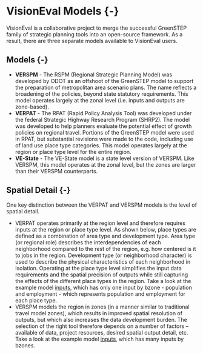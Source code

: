# VisionEval Models {-}

VisionEval is a collaborative project to merge the successful GreenSTEP family of strategic planning
tools into an open-source framework.  As a result, there are three separate models available to VisionEval users.

## Models {-}

  - **VERSPM** - The RSPM (Regional Strategic Planning Model) was developed by ODOT as an offshoot of the GreenSTEP model to
support the preparation of metropolitan area scenario plans. The name reflects a broadening of the policies, beyond state statutory requirements.  This model operates largely at the zonal level (i.e. inputs and outputs are zone-based).
  - **VERPAT** - The RPAT (Rapid Policy Analysis Tool) was developed under the federal Strategic Highway Research Program (SHRP2).  The model was developed to help planners evaluate the potential effect of growth policies on regional travel. Portions of the GreenSTEP model were used in RPAT, but substantial revisions were made to the code, including use of land use place type categories.  This model operates largely at the region or place type level for the entire region.
  - **VE-State** - The VE-State model is a state level version of VERSPM.  Like VERSPM, this model operates at the zonal level, but the zones are larger than their VERSPM counterparts.

## Spatial Detail {-}

One key distinction between the VERPAT and VERSPM models is the level of spatial detail.  
  - VERPAT operates primarily at the region level and therefore requires inputs at the region or place type level.  As shown below, place types are defined as a combination of area type and development type.  Area type (or regional role) describes the interdependencies of each neighborhood compared to the rest of the region, e.g. how centered is it to jobs in the region.   Development type (or neighborhood character) is used to describe the physical characteristics of each neighborhood in isolation.  Operating at the place type level simplifies the input data requirements and the spatial precision of outputs while still capturing the effects of the different place types in the region.  Take a look at the example model [inputs](https://github.com/gregorbj/VisionEval/tree/master/sources/models/VERPAT/inputs), which has only one input by bzone - population and employment - which represents population and employment for each place type.
  - VERSPM models the region in zones (in a manner similar to traditional travel model zones), which results in improved spatial resolution of outputs, but which also increases the data development burden.  The selection of the right tool therefore depends on a number of factors – available of data, project resources, desired spatial output detail, etc.  Take a look at the example model [inputs](https://github.com/gregorbj/VisionEval/tree/master/sources/models/VERSPM/Test1/inputs), which has many inputs by bzones.

